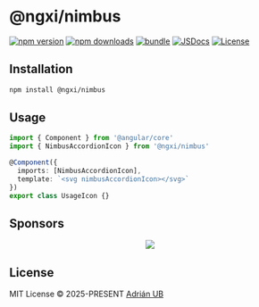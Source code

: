 # @ngxi/nimbus

[![npm version][npm-version-src]][npm-version-href]
[![npm downloads][npm-downloads-src]][npm-downloads-href]
[![bundle][bundle-src]][bundle-href]
[![JSDocs][jsdocs-src]][jsdocs-href]
[![License][license-src]][license-href]

## Installation

```sh
npm install @ngxi/nimbus
```

## Usage

```ts
import { Component } from '@angular/core'
import { NimbusAccordionIcon } from '@ngxi/nimbus'

@Component({
  imports: [NimbusAccordionIcon],
  template: `<svg nimbusAccordionIcon></svg>`
})
export class UsageIcon {}
```

## Sponsors

<p align="center">
  <a href="https://cdn.jsdelivr.net/gh/adrian-ub/static/sponsors.svg">
    <img src='https://cdn.jsdelivr.net/gh/adrian-ub/static/sponsors.svg'/>
  </a>
</p>

## License

MIT License © 2025-PRESENT [Adrián UB](https://github.com/adrian-ub)

<!-- Badges -->

[npm-version-src]: https://img.shields.io/npm/v/@ngxi/nimbus?style=flat&colorA=080f12&colorB=1fa669
[npm-version-href]: https://npmjs.com/package/@ngxi/nimbus
[npm-downloads-src]: https://img.shields.io/npm/dm/@ngxi/nimbus?style=flat&colorA=080f12&colorB=1fa669
[npm-downloads-href]: https://npmjs.com/package/@ngxi/nimbus
[bundle-src]: https://img.shields.io/bundlephobia/minzip/@ngxi/nimbus?style=flat&colorA=080f12&colorB=1fa669&label=minzip
[bundle-href]: https://bundlephobia.com/result?p=@ngxi/nimbus
[license-src]: https://img.shields.io/npm/l/@ngxi/nimbus?style=flat&colorA=080f12&colorB=1fa669
[license-href]: https://github.com/adrian-ub/ngxi/blob/main/LICENSE
[jsdocs-src]: https://img.shields.io/badge/jsdocs-reference-080f12?style=flat&colorA=080f12&colorB=1fa669
[jsdocs-href]: https://www.jsdocs.io/package/@ngxi/nimbus
